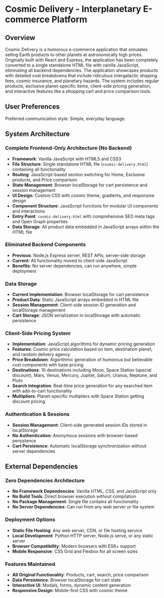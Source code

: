 # Cosmic Delivery - Interplanetary E-commerce Platform

## Overview

Cosmic Delivery is a humorous e-commerce application that simulates selling Earth products to other planets at astronomically high prices. Originally built with React and Express, the application has been completely converted to a single standalone HTML file with vanilla JavaScript, eliminating all backend dependencies. The application showcases products with detailed cost breakdowns that include ridiculous intergalactic shipping fees, cosmic insurance, and planetary hazards. The system includes regular products, exclusive planet-specific items, client-side pricing generation, and interactive features like a shopping cart and price comparison tools.

## User Preferences

Preferred communication style: Simple, everyday language.

## System Architecture

### Complete Frontend-Only Architecture (No Backend)
- **Framework**: Vanilla JavaScript with HTML5 and CSS3
- **File Structure**: Single standalone HTML file (`cosmic-delivery.html`) containing all functionality
- **Routing**: JavaScript-based section switching for Home, Exclusive products, and Price comparison
- **State Management**: Browser localStorage for cart persistence and session management
- **UI Design**: Custom CSS with cosmic theme, gradients, and responsive design
- **Component Structure**: JavaScript functions for modular UI components and interactions
- **Entry Point**: `cosmic-delivery.html` with comprehensive SEO meta tags and Open Graph properties
- **Data Storage**: All product data embedded in JavaScript arrays within the HTML file

### Eliminated Backend Components
- **Previous**: Node.js Express server, REST APIs, server-side storage
- **Current**: All functionality moved to client-side JavaScript
- **Benefits**: No server dependencies, can run anywhere, simple deployment

### Data Storage
- **Current Implementation**: Browser localStorage for cart persistence
- **Product Data**: Static JavaScript arrays embedded in HTML file
- **Session Management**: Client-side session ID generation and localStorage management
- **Cart Storage**: JSON serialization in localStorage with automatic persistence

### Client-Side Pricing System
- **Implementation**: JavaScript algorithms for dynamic pricing generation
- **Features**: Cosmic price calculation based on item, destination planet, and random delivery agency
- **Price Breakdown**: Algorithmic generation of humorous but believable cost components with base pricing
- **Destinations**: 10 destinations including Moon, Space Station (special discount), Mars, Venus, Mercury, Jupiter, Saturn, Uranus, Neptune, and Pluto
- **Search Integration**: Real-time price generation for any searched item with add-to-cart functionality
- **Multipliers**: Planet-specific multipliers with Space Station getting discount pricing

### Authentication & Sessions
- **Session Management**: Client-side generated session IDs stored in localStorage
- **No Authentication**: Anonymous sessions with browser-based persistence
- **Cart Persistence**: Automatic localStorage synchronization without server dependencies

## External Dependencies

### Zero Dependencies Architecture
- **No Framework Dependencies**: Vanilla HTML, CSS, and JavaScript only
- **No Build Tools**: Direct browser execution without compilation
- **No Package Management**: Single file contains all functionality
- **No Server Dependencies**: Can run from any web server or file system

### Deployment Options
- **Static File Hosting**: Any web server, CDN, or file hosting service
- **Local Development**: Python HTTP server, Node.js serve, or any static server
- **Browser Compatibility**: Modern browsers with ES6+ support
- **Mobile Responsive**: CSS Grid and Flexbox for all screen sizes

### Features Maintained
- **All Original Functionality**: Products, cart, search, price comparison
- **Data Persistence**: Browser localStorage for cart state
- **Interactive UI**: Modals, forms, dynamic content generation
- **Responsive Design**: Mobile-first CSS with cosmic theme